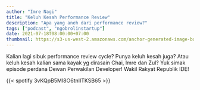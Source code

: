 ```yaml
---
author: "Imre Nagi"
title: "Keluh Kesah Performance Review"
description: "Apa yang aneh dari performance review?"
tags: ["podcast", "ngobrolinstartup"]
date: 2021-07-18T08:00:00+07:00
thumbnail: https://s3-us-west-2.amazonaws.com/anchor-generated-image-bank/production/podcast_uploaded_episode400/16607725/16607725-1626577960374-de5d534113d25.jpg
---
```


Kalian lagi sibuk performance review cycle? Punya keluh kesah juga? Atau keluh kesah kalian sama kayak yg dirasain Chai, Imre dan Zul? Yuk simak episode perdana Dewan Perwakilan Developer! Wakil Rakyat Republik IDE!

{{< spotify 3vKQpB5MI8O6tnlITKSB65 >}} 
